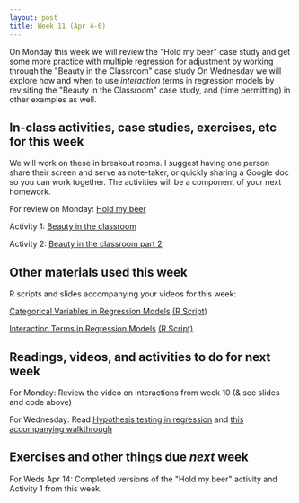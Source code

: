 ```yaml
---
layout: post
title: Week 11 (Apr 4-6)
---
```


On Monday this week we will review the "Hold my beer" case study and get some more practice with multiple regression for adjustment by working through the "Beauty in the Classroom" case study
On Wednesday we will explore how and when to use *interaction* terms in regression models by revisiting the "Beauty in the Classroom" case study, and (time permitting) in other examples as well.

##  In-class activities, case studies, exercises, etc for this week

We will work on these in breakout rooms. I suggest having one person share their screen and serve as note-taker, 
or quickly sharing a Google doc so you can work together. The activities will be a component of your next homework.

For review on Monday: [Hold my beer](../files/ex_beer)

Activity 1: [Beauty in the classroom](../files/beauty)

Activity 2: [Beauty in the classroom part 2](../files/beauty_2)

## Other materials used this week

R scripts and slides accompanying your videos for this week:

[Categorical Variables in Regression Models](../files/dummy_variables.pdf) [(R Script)](../files/dummy_variables.R)

[Interaction Terms in Regression Models](../files/interactions.pdf) [(R Script)](../files/interactions.R). 

## Readings, videos, and activities to do for next week

For Monday: Review the video on interactions from week 10 (& see slides and code above)

For Wednesday: Read [Hypothesis testing in regression](../files/hyp_testing_reg.pdf) and [this accompanying walkthrough](../files/saratoga_test.html)

## Exercises and other things due *next* week

For Weds Apr 14: Completed versions of the "Hold my beer" activity and Activity 1 from this week.
